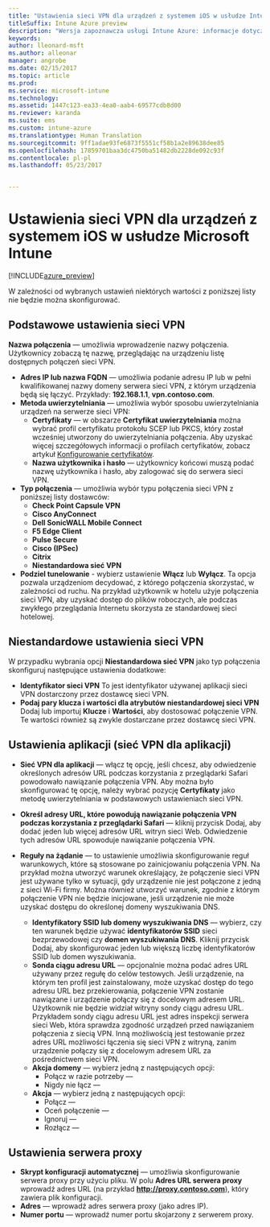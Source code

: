 ```yaml
---
title: "Ustawienia sieci VPN dla urządzeń z systemem iOS w usłudze Intune"
titleSuffix: Intune Azure preview
description: "Wersja zapoznawcza usługi Intune Azure: informacje dotyczące ustawień usługi Intune służących do konfigurowania połączeń sieci VPN na urządzeniach z systemem iOS."
keywords: 
author: lleonard-msft
ms.author: alleonar
manager: angrobe
ms.date: 02/15/2017
ms.topic: article
ms.prod: 
ms.service: microsoft-intune
ms.technology: 
ms.assetid: 1447c123-ea33-4ea0-aab4-69577cdb8d00
ms.reviewer: karanda
ms.suite: ems
ms.custom: intune-azure
ms.translationtype: Human Translation
ms.sourcegitcommit: 9ff1adae93fe6873f5551cf58b1a2e89638dee85
ms.openlocfilehash: 17859701baa3dc4750ba51482db2228de092c93f
ms.contentlocale: pl-pl
ms.lasthandoff: 05/23/2017


---
```


# <a name="vpn-settings-for-ios-devices-in-microsoft-intune"></a>Ustawienia sieci VPN dla urządzeń z systemem iOS w usłudze Microsoft Intune

[!INCLUDE[azure_preview](./includes/azure_preview.md)]

W zależności od wybranych ustawień niektórych wartości z poniższej listy nie będzie można skonfigurować.

## <a name="base-vpn-settings"></a>Podstawowe ustawienia sieci VPN


**Nazwa połączenia** — umożliwia wprowadzenie nazwy połączenia. Użytkownicy zobaczą tę nazwę, przeglądając na urządzeniu listę dostępnych połączeń sieci VPN.
- **Adres IP lub nazwa FQDN** — umożliwia podanie adresu IP lub w pełni kwalifikowanej nazwy domeny serwera sieci VPN, z którym urządzenia będą się łączyć. Przykłady: **192.168.1.1**, **vpn.contoso.com**.
- **Metoda uwierzytelniania** — umożliwia wybór sposobu uwierzytelniania urządzeń na serwerze sieci VPN:
    - **Certyfikaty** — w obszarze **Certyfikat uwierzytelniania** można wybrać profil certyfikatu protokołu SCEP lub PKCS, który został wcześniej utworzony do uwierzytelniania połączenia. Aby uzyskać więcej szczegółowych informacji o profilach certyfikatów, zobacz artykuł [Konfigurowanie certyfikatów](certificates-configure.md).
    - **Nazwa użytkownika i hasło** — użytkownicy końcowi muszą podać nazwę użytkownika i hasło, aby zalogować się do serwera sieci VPN.
- **Typ połączenia** — umożliwia wybór typu połączenia sieci VPN z poniższej listy dostawców:
    - **Check Point Capsule VPN**
    - **Cisco AnyConnect**
    - **Dell SonicWALL Mobile Connect**
    - **F5 Edge Client**
    - **Pulse Secure**
    - **Cisco (IPSec)**
    - **Citrix**
    - **Niestandardowa sieć VPN**
- **Podziel tunelowanie** - wybierz ustawienie **Włącz** lub **Wyłącz**. Ta opcja pozwala urządzeniom decydować, z którego połączenia skorzystać, w zależności od ruchu. Na przykład użytkownik w hotelu użyje połączenia sieci VPN, aby uzyskać dostęp do plików roboczych, ale podczas zwykłego przeglądania Internetu skorzysta ze standardowej sieci hotelowej.


## <a name="custom-vpn-settings"></a>Niestandardowe ustawienia sieci VPN

W przypadku wybrania opcji **Niestandardowa sieć VPN** jako typ połączenia skonfiguruj następujące ustawienia dodatkowe:

- **Identyfikator sieci VPN** To jest identyfikator używanej aplikacji sieci VPN dostarczony przez dostawcę sieci VPN.
- **Podaj pary klucza i wartości dla atrybutów niestandardowej sieci VPN** Dodaj lub importuj **Klucze** i **Wartości**, aby dostosować połączenie VPN. Te wartości również są zwykle dostarczane przez dostawcę sieci VPN.

## <a name="apps-per-app-vpn-settings"></a>Ustawienia aplikacji (sieć VPN dla aplikacji)

- **Sieć VPN dla aplikacji** — włącz tę opcję, jeśli chcesz, aby odwiedzenie określonych adresów URL podczas korzystania z przeglądarki Safari powodowało nawiązanie połączenia VPN. Aby można było skonfigurować tę opcję, należy wybrać pozycję **Certyfikaty** jako metodę uwierzytelniania w podstawowych ustawieniach sieci VPN.
- **Określ adresy URL, które powodują nawiązanie połączenia VPN podczas korzystania z przeglądarki Safari** — kliknij przycisk Dodaj, aby dodać jeden lub więcej adresów URL witryn sieci Web. Odwiedzenie tych adresów URL spowoduje nawiązanie połączenia VPN.

- **Reguły na żądanie** — to ustawienie umożliwia skonfigurowanie reguł warunkowych, które są stosowane po zainicjowaniu połączenia VPN. Na przykład można utworzyć warunek określający, że połączenie sieci VPN jest używane tylko w sytuacji, gdy urządzenie nie jest połączone z jedną z sieci Wi-Fi firmy. Można również utworzyć warunek, zgodnie z którym połączenie VPN nie będzie inicjowane, jeśli urządzenie nie może uzyskać dostępu do określonej domeny wyszukiwania DNS.

    - **Identyfikatory SSID lub domeny wyszukiwania DNS** — wybierz, czy ten warunek będzie używać **identyfikatorów SSID** sieci bezprzewodowej czy **domen wyszukiwania DNS**. Kliknij przycisk Dodaj, aby skonfigurować jeden lub większą liczbę identyfikatorów SSID lub domen wyszukiwania.
    - **Sonda ciągu adresu URL** — opcjonalnie można podać adres URL używany przez regułę do celów testowych. Jeśli urządzenie, na którym ten profil jest zainstalowany, może uzyskać dostęp do tego adresu URL bez przekierowania, połączenie VPN zostanie nawiązane i urządzenie połączy się z docelowym adresem URL. Użytkownik nie będzie widział witryny sondy ciągu adresu URL. Przykładem sondy ciągu adresu URL jest adres inspekcji serwera sieci Web, która sprawdza zgodność urządzeń przed nawiązaniem połączenia z siecią VPN. Inną możliwością jest testowanie przez adres URL możliwości łączenia się sieci VPN z witryną, zanim urządzenie połączy się z docelowym adresem URL za pośrednictwem sieci VPN.
    - **Akcja domeny** — wybierz jedną z następujących opcji:
        - Połącz w razie potrzeby — 
        - Nigdy nie łącz — 
    - **Akcja** — wybierz jedną z następujących opcji:
        - Połącz — 
        - Oceń połączenie — 
        - Ignoruj — 
        - Rozłącz — 


## <a name="proxy-settings"></a>Ustawienia serwera proxy

- **Skrypt konfiguracji automatycznej** — umożliwia skonfigurowanie serwera proxy przy użyciu pliku. W polu **Adres URL serwera proxy** wprowadź adres URL (na przykład **http://proxy.contoso.com**), który zawiera plik konfiguracji.
- **Adres** — wprowadź adres serwera proxy (jako adres IP).
- **Numer portu** — wprowadź numer portu skojarzony z serwerem proxy.

